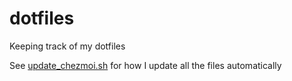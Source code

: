 # dotfiles
Keeping track of my dotfiles


See [update_chezmoi.sh](https://github.com/wackymaster/bash_scripts/blob/main/src/update_chezmoi.sh) for how I update all the files automatically
